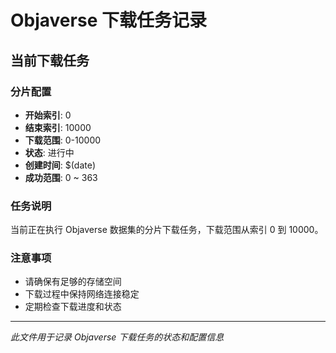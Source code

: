 # Objaverse 下载任务记录

## 当前下载任务

### 分片配置
- **开始索引**: 0
- **结束索引**: 10000
- **下载范围**: 0-10000
- **状态**: 进行中
- **创建时间**: $(date)
- **成功范围**: 0 ~ 363

### 任务说明
当前正在执行 Objaverse 数据集的分片下载任务，下载范围从索引 0 到 10000。

### 注意事项
- 请确保有足够的存储空间
- 下载过程中保持网络连接稳定
- 定期检查下载进度和状态

---
*此文件用于记录 Objaverse 下载任务的状态和配置信息*
